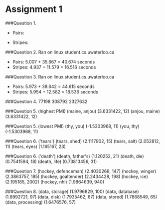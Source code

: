 Assignment 1
==================

###Question 1.
* Pairs: 

* Stripes:

###Question 2.
Ran on linux.student.cs.uwaterloo.ca
* Pairs:	5.007 + 35.667 = 40.674 seconds
* Stripes: 	4.937 + 11.579 = 16.516 seconds

###Question 3.
Ran on linux.student.cs.uwaterloo.ca
* Pairs:	5.973 + 38.642 = 44.615 seconds
* Stripes: 	5.954 + 12.582 = 18.536 seconds

###Question 4.
77198  308792 2327632

###Question 5. (highest PMI)
(maine, anjou)	(3.6331422, 12)
(anjou, maine)	(3.6331422, 12)

###Question 5. (lowest PMI)
(thy, you)	(-1.5303968, 11)
(you, thy)	(-1.5303968, 11)

###Question 6. ('tears')
(tears, shed)	(2.1117902, 15)
(tears, salt)	(2.052812, 11)
(tears, eyes)	(1.165167, 23)

###Question 6. ('death')
(death, father's)	(1.120252, 21)
(death, die)	(0.7541594, 18)
(death, life)	(0.73813456, 31)

###Question 7.
(hockey, defenceman)	(2.4030268, 147)
(hockey, winger)	(2.3863757, 185)
(hockey, goaltender)	(2.2434428, 198)
(hockey, ice)	(2.195185, 2002)
(hockey, nhl)	(1.9864639, 940)

###Question 8.
(data, storage)	(1.9796829, 100)
(data, database)	(1.8992721, 97)
(data, disk)	(1.7935462, 67)
(data, stored)	(1.7868549, 65)
(data, processing)	(1.6476576, 57)
